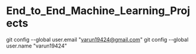 # End_to_End_Machine_Learning_Projects

git config --global user.email "varun19424@gmail.com"
git config --global user.name "varun19424"
